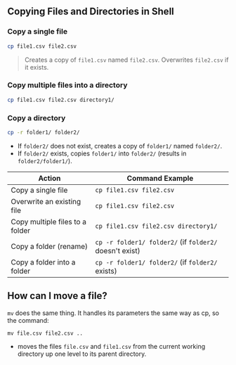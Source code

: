 ## Copying Files and Directories in Shell

### Copy a single file

```bash
cp file1.csv file2.csv
```
> Creates a copy of `file1.csv` named `file2.csv`. Overwrites `file2.csv` if it exists.

### Copy multiple files into a directory
```bash
cp file1.csv file2.csv directory1/
```

### Copy a directory
```bash
cp -r folder1/ folder2/
```
- If `folder2/` does not exist, creates a copy of `folder1/` named `folder2/`.
- If `folder2/` exists, copies `folder1/` into `folder2/` (results in `folder2/folder1/`).

| Action                          | Command Example                                         |
| ------------------------------- | ------------------------------------------------------- |
| Copy a single file              | `cp file1.csv file2.csv`                                |
| Overwrite an existing file      | `cp file1.csv file2.csv`                                |
| Copy multiple files to a folder | `cp file1.csv file2.csv directory1/`                    |
| Copy a folder (rename)          | `cp -r folder1/ folder2/` (if `folder2/` doesn't exist) |
| Copy a folder into a folder     | `cp -r folder1/ folder2/` (if `folder2/` exists)        |

## How can I move a file?
`mv` does the same thing. It handles its parameters the same way as cp, so the command:

`mv file.csv file2.csv ..`
- moves the files `file.csv` and `file1.csv` from the current working directory up one level to its parent directory. 